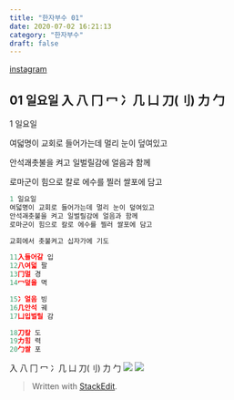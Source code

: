 ```yaml
---
title: "한자부수 01"
date: 2020-07-02 16:21:13
category: "한자부수"
draft: false
---
```

[instagram](https://www.instagram.com/p/CCqdfmolGkk/?utm_source=ig_web_copy_link)



## 01  일요일  入 八 冂 冖 冫几 凵 刀(刂) 力 勹
1 일요일

여덟명이 교회로 들어가는데 멀리 눈이 덮여있고

안석괘촛불을 켜고 일벌릴감에 얼음과 함께

로마군이 힘으로 칼로 에수를 찔러 쌀포에 담고
```js
1 일요일
여덟명이 교회로 들어가는데 멀리 눈이 덮여있고
안석괘촛불을 켜고 일벌릴감에 얼음과 함께
로마군이 힘으로 칼로 에수를 찔러 쌀포에 담고

교회에서 촛불켜고 십자가에 기도

11入들어갈 입
12八여덟 팔
13冂멀 경
14冖덮을 멱

15冫얼음 빙
16几안석 궤
17凵입벌릴 감

18刀칼 도
19力힘 력
20勹쌀 포
```
入 八 冂 冖 冫几 凵 刀(刂) 力 勹
![](https://i.ibb.co/X40QcC2/2020-07-05-3-35-30.png)
![](https://i.ibb.co/LtP1LS5/2020-07-05-2-07-44.png)
> Written with [StackEdit](https://stackedit.io/).
<!--stackedit_data:
eyJoaXN0b3J5IjpbLTE3NTU0MDA1MzgsLTE2OTkwODUxLDEyMz
Y0MzM5MDVdfQ==
-->